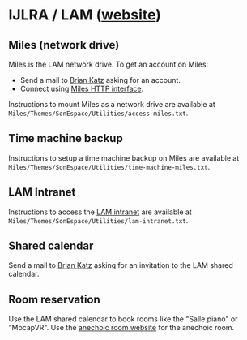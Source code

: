 # IJLRA / LAM ([website](http://www.lam.jussieu.fr))

## Miles (network drive)

Miles is the LAM network drive. To get an account on Miles:

- Send a mail to [Brian Katz](mailto:brian.katz@sorbonne-universite.fr) asking for an account.
- Connect using [Miles HTTP interface](https://miles.dalembert.upmc.fr/).

Instructions to mount Miles as a network drive are available at `Miles/Themes/SonEspace/Utilities/access-miles.txt`.


## Time machine backup

Instructions to setup a time machine backup on Miles are available at `Miles/Themes/SonEspace/Utilities/time-machine-miles.txt`.


## LAM Intranet

Instructions to access the [LAM intranet](http://www.lam.jussieu.fr/Intranet) are available at `Miles/Themes/SonEspace/Utilities/lam-intranet.txt`.


## Shared calendar

Send a mail to [Brian Katz](mailto:brian.katz@sorbonne-universite.fr) asking for an invitation to the LAM shared calendar.


## Room reservation


Use the LAM shared calendar to book rooms like the "Salle piano" or "MocapVR". Use the [anechoic room website](https://inscriptions.sorbonne-universite.fr/lime25/index.php/262726?lang=fr) for the anechoic room.